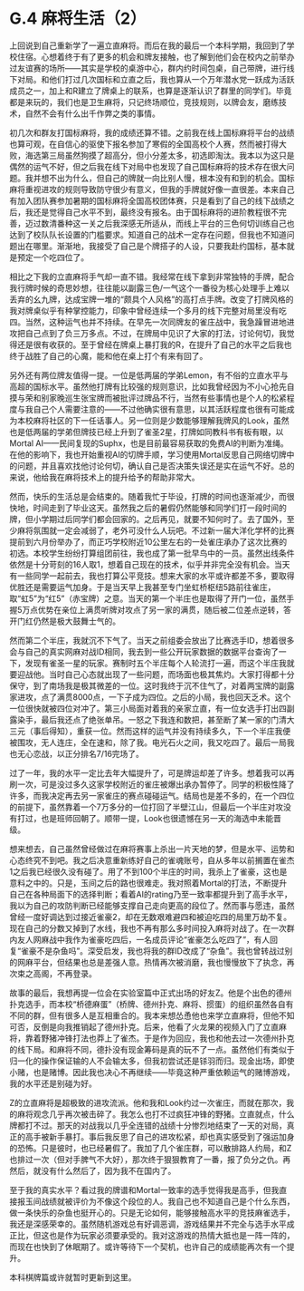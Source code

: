 # G.4 麻将生活（2）

上回说到自己重新学了一遍立直麻将。而后在我的最后一个本科学期，我回到了学校住宿。心想着终于有了更多的机会和牌友接触，也了解到他们会在校内之前举办过友谊赛的场所——其实是学校的桌游中心，群内约时间包桌，自己带牌，进行线下对局。和他们打过几次国标和立直之后，我也算从一个万年潜水党一跃成为活跃成员之一，加上和R建立了牌桌上的联系，也算是逐渐认识了群里的同学们。毕竟都是来玩的，我们也是卫生麻将，只记终场顺位，竞技规则，以牌会友，磨练技术，自然不会有什么出千作弊之类的事情。

初几次和群友打国标麻将，我的成绩还算不错。之前我在线上国标麻将平台的战绩也算可观，在自信心的驱使下报名参加了寒假的全国高校个人赛，然而被打得大败，海选第三局虽然狗摸了超高分，但小分差太多，初选即淘汰。我本以为这只是偶然的运气不好，但之后我在线下对局中也发现了自己国标麻将的技术存在很大问题。我并想不出为什么，但自己的牌就一向比别人慢，根本没有和到的机会。国标麻将重视进攻的规则导致防守很少有意义，但我的手牌就好像一直很差。本来自己有加入团队赛参加暑期的国标麻将全国高校团体赛，只是看到了自己的线下战绩之后，我还是觉得自己水平不到，最终没有报名。由于国标麻将的进阶教程很不完善，迈过数清番种这一关之后我深感无所适从，而线上平台的三色何切训练自己也达到了校队队长设置的门槛要求。知道自己的战术一定存在问题，但我也不知道问题出在哪里。渐渐地，我接受了自己是个牌搭子的人设，只要我赴约国标，基本就是预定一个吃四位了。

相比之下我的立直麻将手气却一直不错。我经常在线下拿到非常独特的手牌，配合我行牌时候的奇思妙想，往往能以副露三色/一气这个一番役为核心处理手上难以丢弃的幺九牌，达成宝牌一堆的“颇具个人风格”的高打点手牌。改变了打牌风格的我对牌桌似乎有种掌控能力，印象中曾经连续一个多月的线下完整对局里没有吃四。当然，这种运气也并不持续。在早先一次同牌友的雀庄战中，我急躁冒进地进攻把自己点到了负三万多点。不过，在牌局中见识了大家的打法，讨论何切，我觉得还是很有收获的。至于曾经在牌桌上暴打我的R，在提升了自己的水平之后我也终于战胜了自己的心魔，能和他在桌上打个有来有回了。

另外还有两位牌友值得一提。一位是低两届的学弟Lemon，有不俗的立直水平与高超的国标水平。虽然他打牌有比较强的规则意识，比如我曾经因为不小心抢先自摸与荣和别家晚巡生张宝牌而被批评过牌品不行，当然有些事情也是个人的松紧程度与我自己个人需要注意的——不过他确实很有意思，以其活跃程度也很有可能成为本校麻将社区的下一任话事人。另一位则是少数能够理解我牌风的Look，虽然也是低两届的学弟但牌技已经上升到了雀圣2星，打牌如同教科书有板有眼，以Mortal AI——民间复现的Suphx，也是目前最容易获取的免费AI的判断为准绳。在他的影响下，我也开始重视AI的切牌手顺，学习使用Mortal反思自己网络切牌中的问题，并且喜欢找他讨论何切，确认自己是否决策失误还是实在运气不好。总的来说，他给我在麻将技术上的提升给予的帮助非常大。

然而，快乐的生活总是会结束的。随着我忙于毕设，打牌的时间也逐渐减少，而很快地，时间走到了毕业这天。虽然我之后的暑假仍然能够和同学们打一段时间的牌，但小学期过后同学们都会回家的。之后再见，就要不知何时了。去了国外，至少麻将氛围就一定会减弱了，老外可没什么人玩吧。不过新一届大洋化学杯的比赛提前到六月份举办了，而正巧学校附近10公里左右的一处雀庄承办了这次比赛的初选。本校学生纷纷打算组团前往，我也成了第一批早鸟中的一员。虽然出线条件依然是十分苛刻的16人取1，想着自己现在的技术，似乎并非完全没有机会。当天有一些同学一起前去，我也打算公平竞技。想来大家的水平或许都差不多，要取得优胜还是需要运气加身。于是当天早上我甚至专门坐虹桥枢纽5路前往雀庄，取“虹5”为“红5”（赤宝牌）之意。当天的第一个半庄也是取得了开门一位，虽然手握5万点优势在亲位上满贯听牌对攻点了另一家的满贯，随后被二位差点逆转，答开门红仍然是极大鼓舞士气的。

然而第二个半庄，我就沉不下气了。当天之前组委会放出了比赛选手ID，想着很多会与自己的真实网麻对战ID相同，我去到一些公开玩家数据的数据平台查询了一下，发现有雀圣一星的玩家。赛制时五个半庄每个人轮流打一遍，而这个半庄我就要迎战他。当时自己心态就出现了一些问题，而场面也极其焦灼。大家打得都十分保守，到了南场我是极其微差的一位。这时我终于沉不住气了，对着两宝牌的副露家进攻，点了满贯8000点，一下子成为四位。之后的小局，我也回天乏术。这个一位很快就被四位对冲了。第三小局面对着我的亲家立直，有一位女选手打出四副露染手，最后我还点了绝张单吊。一怒之下我连和数把，甚至断了某一家的门清大三元（事后得知），重获一位。然而这样的运气并没有持续多久，下一个半庄我便被围攻，无人连庄，全在速和，除了我。电光石火之间，我又吃四了。最后一局我也无心恋战，以正分排名7/16完场了。

过了一年，我的水平一定比去年大幅提升了，可是牌运却差了许多。想着我可以再刷一次，可是没过多久这家学校附近的雀庄被爆出承办暂停了。同学的积极性降了许多，而我决定再去另一家雀庄的赛点碰碰运气。结局也是差不多的，在一个四位的前提下，虽然靠着一个7万多分的一位打回了半壁江山，但最后一个半庄对攻没有打过，也是班师回朝了。顺带一提，Look也很遗憾在另一天的海选中未能晋级。

想来想去，自己虽然曾经做过在麻将赛事上杀出一片天地的梦，但是水平、运势和心态终究不到吧。我之后决意重新练好自己的雀魂账号，自从多年以前搁置在雀杰1之后我已经很久没有碰了。用了不到100个半庄的时间，我杀上了雀豪，这也是意料之中的。只是，玉间之后的路也很难走。我对照着Mortal的打法，不断提升自己在各种局面下的选择判断；看着AI的rating乃至一致率都提升到了高手水平，我以为自己的攻防判断已经能够支撑自己走向更高的段位了。然而事与愿违，虽然曾经一度好调达到过接近雀豪2，却在无数艰难避四和被迫吃四的局里万劫不复。现在自己的分数又掉到了水线，我也不再有那么多时间投入麻将对战了。在一次群内友人网麻战中我作为雀豪吃四后，一名成员评论“雀豪怎么吃四了”，有人回复“雀豪不是杂鱼吗”。深受启发，我也将我的群ID改成了“杂鱼”。我也曾转战过别的网麻平台，但结果也总是差强人意。热情再次被消磨，我也慢慢放下了执念，再次束之高阁，不再登录。

故事的最后，我想再提一位会在实验室篇中正式出场的好友Z。他是个出色的德州扑克选手，而本校“桥德麻蛋”（桥牌、德州扑克、麻将、掼蛋）的组织虽然各自有不同的群，但有很多人是互相重合的。我本来想怂恿他也来学立直麻将，但他不知可否，反倒是向我推销起了德州扑克。后来，他看了火龙果的视频入门了立直麻将，靠着野猪冲锋打法也莽上了雀杰。于是作为回应，我也和他去过一次德州扑克的线下局。和麻将不同，德扑没有现金筹码是真的玩不了一点。虽然他们有类似于归一化的操作保证输的人不会输太多，但我初尝试还是铩羽而归。现金出场，即使小赌，也是赌博。因此我也决心不再继续——毕竟这种严重依赖运气的赌博游戏，我的水平还是别碰为好。

Z的立直麻将是超极致的进攻流派。他和我和Look约过一次雀庄，而就在那次，我的麻将观念几乎再次被击碎了。我怎么也打不过疯狂冲锋的野猪。立直就点，什么牌都打不过。那天的对战我以几乎全连错的战绩十分惨烈地结束了一天的对局，真正的高手被新手暴打。事后我反思了自己的进攻松紧，却也真实感受到了强运加身的恐怖。只是彼时，也已经暑假了。我加了几个雀庄群，可以散排路人约局，和Z也排过一次（但对手脾气不大好），那次终于狠狠教育了一番，报了负分之仇。再然后，就没有什么然后了，因为我不在国内了。

至于我的真实水平？看过我的牌谱和Mortal一致率的选手觉得我是高手，但我直接报玉间战绩就被评价为不像这个段位的人。我自己也不知道自己是个什么东西，做一条快乐的杂鱼也挺开心的。只是无论如何，能够接触高水平的竞技麻雀选手，我还是深感荣幸的。虽然随机游戏总有好调恶调，游戏结果并不完全与选手水平成正比，但这也是作为玩家必须要承受的。我对这游戏的热情大抵也是一阵一阵的，而现在也快到了休眠期了。或许等待下一个契机，也许自己的成绩能再次有一个提升。

本科棋牌篇或许就暂时更新到这里。